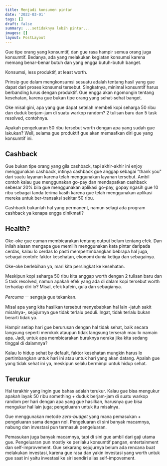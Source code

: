 ```yaml
---
title: Menjadi konsumen pintar
date: '2022-03-01'
tags: []
draft: false
summary: ...setidaknya lebih pintar...
images: []
layout: PostLayout
---
```


Gue tipe orang yang konsumtif, dan gue rasa hampir semua orang juga konsumtif. 
Bedanya, ada yang melakukan kegiatan konsumsi karena memang benar-benar butuh dan yang engga butuh-butuh banget.

Konsumsi, less produktif, at least worth.

Prinsip gue dalam mengkonsumsi sesuatu adalah tentang hasil yang gue dapat dari proses konsumsi tersebut.
Singkatnya, minimal konsumtif harus berbanding lurus dengan produktif. Gue engga akan ngomongin tentang kesehatan, karena gue bukan tipe orang yang sehat-sehat banget.

Oke misal gini, apa yang gue dapat setelah membeli kopi seharga 50 ribu dan duduk berjam-jam di suatu warkop random? 2 tulisan baru dan 5 task resolved, contohnya.

Apakah pengeluaran 50 ribu tersebut worth dengan apa yang sudah gue lakukan?
Well, selama gue produktif gue akan memaafkan diri gue yang konsumtif ini.

## Cashback
Gue bukan tipe orang yang gila cashback, tapi akhir-akhir ini enjoy menggunakan cashback, intinya cashback gue anggap sebagai "thank you" dari suatu layanan karena telah menggunakan layanan tersebut.
Ambil contoh kalau gue menggunakan go-pay dan mendapatkan cashback sebesar 20% bila gue menggunakan aplikasi go-pay, gopay ngasih gue 10 ribu sebagai tanda terima kasih karena gue telah menggunakan aplikasi mereka untuk ber-transaksi sekitar 50 ribu.

Cashback bukanlah hal yang permanent, namun selagi ada program cashback ya kenapa engga dinikmati?

## Health?
Oke-oke gue cuman membicarakan tentang output belum tentang efek. 
Dan inilah alasan mengapa gue memilih menggunakan kata pintar daripada cerdas, kalau lo cerdas lo pasti mempertimbangkan bebrapa hal juga, sebagai contoh: faktor kesehatan, ekonomi dunia ketiga dan sebagainya.

Oke-oke berlebihan ya, mari kita persingkat ke kesehatan.

Meskipun kopi seharga 50 ribu kita anggap worth dengan 2 tulisan baru dan 5 task resolved, namun apakah efek yang ada di dalam kopi tersebut worth terhadap diri lo?
Misal, efek kafein, gula dan sebagianya.

*Percuma* ㅡ sengaja gue tekankan.

Misal apa yang kita hasilkan tersebut menyebabkan hal lain -jatuh sakit misalnya-, sejujurnya gue tidak terlalu peduli. Ingat, tidak terlalu bukan berarti tidak ya.

Hampir setiap hari gue berurusan dengan hal tidak sehat, baik secara langsung seperti merokok ataupun tidak langsung terserah mau lo namain apa.
Jadi, untuk apa membicarakan buruknya neraka jika kita sedang tinggal di dalamnya?

Kalau lo hidup sehat by default, faktor kesehatan mungkin harus lo pertimbangkan untuk hari ini atau untuk hari yang akan datang.
Apalah gue yang tidak sehat ini ya, meskipun selalu bermimpi untuk hidup sehat.

## Terukur
Hal terakhir yang ingin gue bahas adalah terukur.
Kalau gue bisa mengukur apakah layak 50 ribu something + duduk berjam-jam di suatu warkop random per hari dengan apa yang gue hasilkan, harusnya gue bisa mengukur hal lain juga; pengeluaran untuk itu misalnya.

Gue menggunakan metode _zero-budget_ yang mana pemasukan + pengeluaran sama dengan nol.
Pengeluaran di sini banyak macamnya, nabung dan investasi pun termasuk pengeluaran.

Pemasukan juga banyak macamnya, tapi di sini gue ambil dari gaji utama gue.
Pengeluaran pun mostly ke perilaku konsumtif pangan, entertainment dan self-improvement.
Gue sekarang sejujurnya belum ada rencana buat melakukan investasi, karena gue rasa dan yakin investasi yang worth untuk gue saat ini yaitu investasi ke siri sendiri alias self-impovement.
